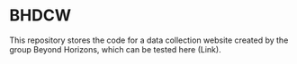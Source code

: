 # BHDCW

This repository stores the code for a data collection website created by the group Beyond Horizons, which can be tested here (Link).

